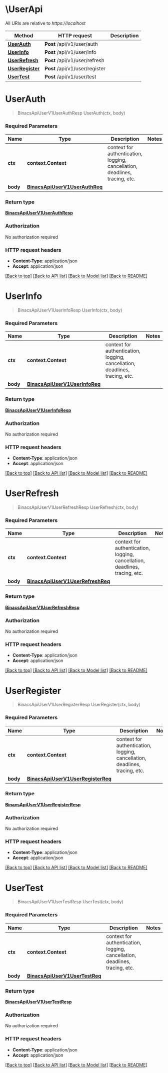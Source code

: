# \UserApi

All URIs are relative to *https://localhost*

Method | HTTP request | Description
------------- | ------------- | -------------
[**UserAuth**](UserApi.md#UserAuth) | **Post** /api/v1/user/auth | 
[**UserInfo**](UserApi.md#UserInfo) | **Post** /api/v1/user/info | 
[**UserRefresh**](UserApi.md#UserRefresh) | **Post** /api/v1/user/refresh | 
[**UserRegister**](UserApi.md#UserRegister) | **Post** /api/v1/user/register | 
[**UserTest**](UserApi.md#UserTest) | **Post** /api/v1/user/test | 


# **UserAuth**
> BinacsApiUserV1UserAuthResp UserAuth(ctx, body)


### Required Parameters

Name | Type | Description  | Notes
------------- | ------------- | ------------- | -------------
 **ctx** | **context.Context** | context for authentication, logging, cancellation, deadlines, tracing, etc.
  **body** | [**BinacsApiUserV1UserAuthReq**](BinacsApiUserV1UserAuthReq.md)|  | 

### Return type

[**BinacsApiUserV1UserAuthResp**](binacs_api_user_v1UserAuthResp.md)

### Authorization

No authorization required

### HTTP request headers

 - **Content-Type**: application/json
 - **Accept**: application/json

[[Back to top]](#) [[Back to API list]](../README.md#documentation-for-api-endpoints) [[Back to Model list]](../README.md#documentation-for-models) [[Back to README]](../README.md)

# **UserInfo**
> BinacsApiUserV1UserInfoResp UserInfo(ctx, body)


### Required Parameters

Name | Type | Description  | Notes
------------- | ------------- | ------------- | -------------
 **ctx** | **context.Context** | context for authentication, logging, cancellation, deadlines, tracing, etc.
  **body** | [**BinacsApiUserV1UserInfoReq**](BinacsApiUserV1UserInfoReq.md)|  | 

### Return type

[**BinacsApiUserV1UserInfoResp**](binacs_api_user_v1UserInfoResp.md)

### Authorization

No authorization required

### HTTP request headers

 - **Content-Type**: application/json
 - **Accept**: application/json

[[Back to top]](#) [[Back to API list]](../README.md#documentation-for-api-endpoints) [[Back to Model list]](../README.md#documentation-for-models) [[Back to README]](../README.md)

# **UserRefresh**
> BinacsApiUserV1UserRefreshResp UserRefresh(ctx, body)


### Required Parameters

Name | Type | Description  | Notes
------------- | ------------- | ------------- | -------------
 **ctx** | **context.Context** | context for authentication, logging, cancellation, deadlines, tracing, etc.
  **body** | [**BinacsApiUserV1UserRefreshReq**](BinacsApiUserV1UserRefreshReq.md)|  | 

### Return type

[**BinacsApiUserV1UserRefreshResp**](binacs_api_user_v1UserRefreshResp.md)

### Authorization

No authorization required

### HTTP request headers

 - **Content-Type**: application/json
 - **Accept**: application/json

[[Back to top]](#) [[Back to API list]](../README.md#documentation-for-api-endpoints) [[Back to Model list]](../README.md#documentation-for-models) [[Back to README]](../README.md)

# **UserRegister**
> BinacsApiUserV1UserRegisterResp UserRegister(ctx, body)


### Required Parameters

Name | Type | Description  | Notes
------------- | ------------- | ------------- | -------------
 **ctx** | **context.Context** | context for authentication, logging, cancellation, deadlines, tracing, etc.
  **body** | [**BinacsApiUserV1UserRegisterReq**](BinacsApiUserV1UserRegisterReq.md)|  | 

### Return type

[**BinacsApiUserV1UserRegisterResp**](binacs_api_user_v1UserRegisterResp.md)

### Authorization

No authorization required

### HTTP request headers

 - **Content-Type**: application/json
 - **Accept**: application/json

[[Back to top]](#) [[Back to API list]](../README.md#documentation-for-api-endpoints) [[Back to Model list]](../README.md#documentation-for-models) [[Back to README]](../README.md)

# **UserTest**
> BinacsApiUserV1UserTestResp UserTest(ctx, body)


### Required Parameters

Name | Type | Description  | Notes
------------- | ------------- | ------------- | -------------
 **ctx** | **context.Context** | context for authentication, logging, cancellation, deadlines, tracing, etc.
  **body** | [**BinacsApiUserV1UserTestReq**](BinacsApiUserV1UserTestReq.md)|  | 

### Return type

[**BinacsApiUserV1UserTestResp**](binacs_api_user_v1UserTestResp.md)

### Authorization

No authorization required

### HTTP request headers

 - **Content-Type**: application/json
 - **Accept**: application/json

[[Back to top]](#) [[Back to API list]](../README.md#documentation-for-api-endpoints) [[Back to Model list]](../README.md#documentation-for-models) [[Back to README]](../README.md)

